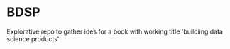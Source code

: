 # BDSP
Explorative repo to gather ides for a book with working title 'buildiing data science products'
